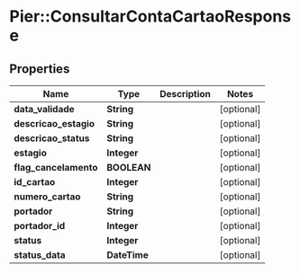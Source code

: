 # Pier::ConsultarContaCartaoResponse

## Properties
Name | Type | Description | Notes
------------ | ------------- | ------------- | -------------
**data_validade** | **String** |  | [optional] 
**descricao_estagio** | **String** |  | [optional] 
**descricao_status** | **String** |  | [optional] 
**estagio** | **Integer** |  | [optional] 
**flag_cancelamento** | **BOOLEAN** |  | [optional] 
**id_cartao** | **Integer** |  | [optional] 
**numero_cartao** | **String** |  | [optional] 
**portador** | **String** |  | [optional] 
**portador_id** | **Integer** |  | [optional] 
**status** | **Integer** |  | [optional] 
**status_data** | **DateTime** |  | [optional] 


